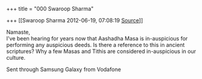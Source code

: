 +++
title = "000 Swaroop Sharma"

+++
[[Swaroop Sharma	2012-06-19, 07:08:19 [Source](https://groups.google.com/g/samskrita/c/QzTGrMIX7aQ)]]



Namaste,  
I've been hearing for years now that Aashadha Masa is in-auspicious for performing any auspicious deeds. Is there a reference to this in ancient scriptures? Why a few Masas and Tithis are considered in-auspicious in our culture.

Sent through Samsung Galaxy from Vodafone

